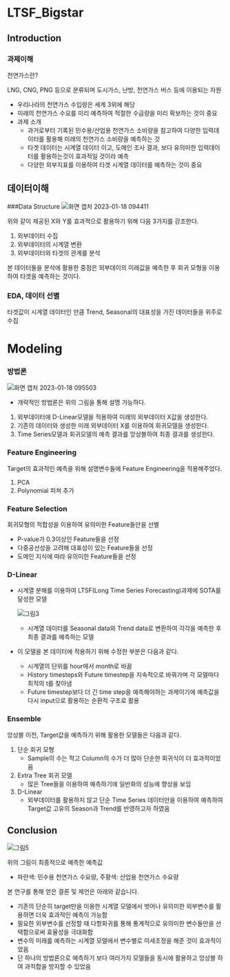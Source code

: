# LTSF_Bigstar

## Introduction

### 과제이해

천연가스란?

LNG, CNG, PNG 등으로 분류되며 도시가스, 난방, 천연가스 버스 등에 이용되는 자원

- 우리나라의 천연가스 수입량은 세계 3위에 해당
- 미래의 천연가스 수요를 미리 예측하여 적절한 수급량을 미리 확보하는 것이 중요
- 과제 소개
    - 과거로부터 기록된 민수용/산업용 천연가스 소비량을 참고하여 다양한 입력데이터를 활용해 미래의 천연가스 소비량을 예측하는 것
    - 타겟 데이터는 시계열 데이터 이고, 도메인 조사 결과, 보다 유의미한 입력데이터를 활용하는것이 효과적일 것이라 예측
    - 다양한 외부지표를 이용하여 타겟 시계열 데이터를 예측하는 것이 중요

## 데이터이해

###Data Structure
![화면 캡처 2023-01-18 094411](https://user-images.githubusercontent.com/75753717/216317814-54f6aa67-d347-4fae-93be-4e0b1f1520a3.png)


위와 같이 제공된 X와 Y를 효과적으로 활용하기 위해 다음 3가지를 강조한다.

1. 외부데이터 수집
2. 외부데이터의 시계열 변환
3. 외부데이터와 타겟의 관계를 분석

본 데이터들을 분석에 활용한 중점은 외부데이의 미래값을 예측한 후 회귀 모형을 이용하여 타겟을 예측하는 것이다.

### EDA, 데이터 선별

타겟값이 시계열 데이터인 만큼 Trend, Seasonal의 대표성을 가진 데이터들을 위주로 수집

# Modeling

### 방법론

![화면 캡처 2023-01-18 095503](https://user-images.githubusercontent.com/75753717/216317568-4a432d79-b2ea-4917-839c-843ac01a8267.png)


- 개략적인 방법론은 위의 그림을 통해 설명 가능하다.
1. 외부데이터에 D-Linear모델을 적용하여 미래의 외부데이터 X값을 생성한다.
2. 기존의 데이터와 생성한 미래 외부데이터 X를 이용하여 회귀모델을 생성한다.
3. Time Series모델과 회귀모델의 예측 결과를 앙상블하여 최종 결과를 생성한다.

### Feature Engineering

Target의 효과적인 예측을 위해 설명변수들에 Feature Engineering을 적용해주었다.

1. PCA
2. Polynomial 피쳐 추가

### Feature Selection

회귀모형의 적합성을 이용하여 유의미한 Feature들만을 선별

- P-value가 0.3이상인 Feature들을 선정
- 다중공선성을 고려해 대표성이 있는 Feature들을 선정
- 도메인 지식에 따라 유의미한 Feature들을 선정

### D-Linear

- 시계열 분해를 이용하여 LTSF(Long Time Series Forecasting)과제에 SOTA를 달성한 모델
    
    ![그림3](https://user-images.githubusercontent.com/75753717/216317623-b173f9bc-cb79-42fa-99a3-612356076951.png)

    
    - 시계열 데이터를 Seasonal data와 Trend data로 변환하여 각각을 예측한 후 최종 결과를 예측하는 모델
    
- 이 모델을 본 데이터에 적용하기 위해 수정한 부분은 다음과 같다.
    - 시계열의 단위를 hour에서 month로 바꿈
    - History timesteps와 Future timestep을 지속적으로 바꿔가며 각 모델마다 최적의 t를 찾아냄
    - Future timestep보다 더 긴 time step을 예측해야하는 과제이기에 예측값을 다시 input으로 활용하는 순환적 구조로 활용

### Ensemble

앙상블 이전, Target값을 예측하기 위해 활용한 모델들은 다음과 같다.

1. 단순 회귀 모형
    - Sample의 수는 적고 Column의 수가 더 많아 단순한 회귀식이 더 효과적이었음
2. Extra Tree 회귀 모델
    - 많은 Tree들을 이용하여 예측하기에 일반화의 성능에 향상을 보임
3. D-Linear
    - 외부데이터를 활용하지 않고 단순 Time Series 데이터만을 이용하여 예측하여 Target값 고유의 Season과 Trend를 반영하고자 하였음

## Conclusion

![그림5](https://user-images.githubusercontent.com/75753717/216317686-07723660-3c35-42a2-88a8-319ad31a8c89.png)


위의 그림이 최종적으로 예측한 예측값

- 파란색: 민수용 천연가스 수요량, 주황색: 산업용 천연가스 수요량

본 연구를 통해 얻은 결론 및 제언은 아래와 같습니다.

- 기존의 단순히 target만을 이용한 시계열 모델에서 벗어나 유의미한 외부변수를 활용하면 더욱 효과적인 예측이 가능함
- 필요한 외부변수를 선정할 때 다항회귀를 통해 통계적으로 유의미한 변수들만을 선택함으로써 효율성을 극대화함
- 변수의 미래를 예측하는 시계열 모델에서 변수별로 미세조정을 해준 것이 효과적이었음
- 단 하나의 방법론으로 예측하기 보다 여러가지 모델들을 동시에 활용하고 앙상블 하여 과적합을 방지할 수 있었음
